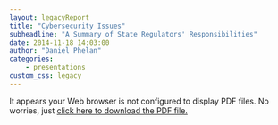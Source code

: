 ```yaml
---
layout: legacyReport
title: "Cybersecurity Issues"
subheadline: "A Summary of State Regulators' Responsibilities"
date: 2014-11-18 14:03:00
author: "Daniel Phelan"
categories:
    - presentations
custom_css: legacy
---
```

<object data='http://communities.nrri.org/documents/10136/842e0051-fa63-4b2b-a40d-c4c87a5acdc5'
        type='application/pdf'
        width='100%'
        height='100%'>

<p>It appears your Web browser is not configured to display PDF files.
No worries, just <a href='http://communities.nrri.org/documents/10136/842e0051-fa63-4b2b-a40d-c4c87a5acdc5'>click here to download the PDF file.</a></p>

</object>
